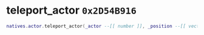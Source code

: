 # teleport_actor `0x2D54B916`

```lua
natives.actor.teleport_actor(_actor --[[ number ]], _position --[[ vector3 ]], _unkflag0 --[[ boolean ]], _unkflag1 --[[ boolean ]], _unkflag2 --[[ boolean ]])
```